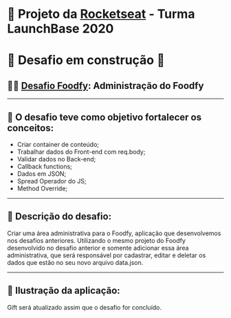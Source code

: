 # 🚀 Projeto da [Rocketseat](https://rocketseat.com.br/) - Turma LaunchBase 2020

## <h1> 🚧 Desafio em construção 🚧</h1>

## 🏋️‍♀️ [Desafio Foodfy](https://github.com/rocketseat-education/bootcamp-launchbase-desafios-04/blob/master/desafios/04-admin-foodfy.md): Administração do Foodfy

---

## <h2>🎯 O desafio teve como objetivo fortalecer os conceitos:</h2>
 - Criar container de conteúdo;
 - Trabalhar dados do Front-end com req.body;
 - Validar dados no Back-end;
 - Callback functions;
 - Dados em JSON;
 - Spread Operador do JS;
 - Method Override;

 ---

 ## <h2>📑 Descrição do desafio:</h2>

<p>Criar uma área administrativa para o Foodfy, aplicação que desenvolvemos nos desafios anteriores. Utilizando o mesmo projeto do Foodfy desenvolvido no desafio anterior e somente adicionar essa área administrativa, que será responsável por cadastrar, editar e deletar os dados que estão no seu novo arquivo data.json.</p>

 ---

 ## <h2>🎥 Ilustração da aplicação:</h2>

<p>
    Gift será atualizado assim que o desafio for concluído.
    <!-- <img src="public/imagens/preview1.gif"> -->
</p>

